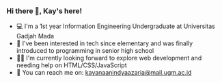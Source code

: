 ### Hi there 👋, Kay's here!

- 💻 I'm a 1st year Information Engineering Undergraduate at Universitas Gadjah Mada
- 🏫 I've been interested in tech since elementary and was finally introduced to programming in senior high school
- 👩‍💻 I'm currently looking forward to explore web development and needing help on HTML/CSS/JavaScript
- 📧 You can reach me on: kayanaanindyaazaria@mail.ugm.ac.id
